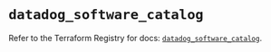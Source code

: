 # `datadog_software_catalog`

Refer to the Terraform Registry for docs: [`datadog_software_catalog`](https://registry.terraform.io/providers/datadog/datadog/3.73.0/docs/resources/software_catalog).
